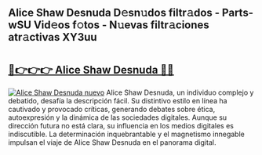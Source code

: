 ## Alice Shaw Desnuda D𝚎sn𝚞dos filtr𝚊dos - Parts-wSU Vid𝚎os f𝚘tos - N𝚞evas filtr𝚊ciones atr𝚊ctivas XY3uu

# <h2><a href="http://mbdhrd5.tromn.icu/?c=Alice+Shaw+Desnuda">🔗👉👉👉 Alice Shaw Desnuda 🔗🔗</a></h2>

[![Alice Shaw Desnuda nuevo](https://i.imgur.com/pEAQMta.gif)](http://mbdhrd5.tromn.icu/?c=Alice+Shaw+Desnuda)
Alice Shaw Desnuda, un individuo complejo y debatido, desafía la descripción fácil. Su distintivo estilo en línea ha cautivado y provocado críticas, generando debates sobre ética, autoexpresión y la dinámica de las sociedades digitales. Aunque su dirección futura no está clara, su influencia en los medios digitales es indiscutible. La determinación inquebrantable y el magnetismo innegable impulsan el viaje de Alice Shaw Desnuda en el panorama digital.
